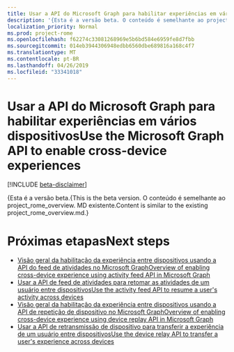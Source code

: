 ```yaml
---
title: Usar a API do Microsoft Graph para habilitar experiências em vários dispositivos
description: '{Esta é a versão beta. O conteúdo é semelhante ao project_rome_overview. MD existente.'
localization_priority: Normal
ms.prod: project-rome
ms.openlocfilehash: f62274c33081268969e5b6bd584e6959fe8d7fbb
ms.sourcegitcommit: 014eb3944306948edbb6560dbe689816a168c4f7
ms.translationtype: MT
ms.contentlocale: pt-BR
ms.lasthandoff: 04/26/2019
ms.locfileid: "33341018"
---
```

# <a name="use-the-microsoft-graph-api-to-enable-cross-device-experiences"></a><span data-ttu-id="9df4f-104">Usar a API do Microsoft Graph para habilitar experiências em vários dispositivos</span><span class="sxs-lookup"><span data-stu-id="9df4f-104">Use the Microsoft Graph API to enable cross-device experiences</span></span>

[!INCLUDE [beta-disclaimer](../../includes/beta-disclaimer.md)]

<span data-ttu-id="9df4f-105">{Esta é a versão beta.</span><span class="sxs-lookup"><span data-stu-id="9df4f-105">{This is the beta version.</span></span> <span data-ttu-id="9df4f-106">O conteúdo é semelhante ao project_rome_overview. MD existente.</span><span class="sxs-lookup"><span data-stu-id="9df4f-106">Content is similar to the existing project_rome_overview.md.}</span></span>

# <a name="next-steps"></a><span data-ttu-id="9df4f-107">Próximas etapas</span><span class="sxs-lookup"><span data-stu-id="9df4f-107">Next steps</span></span>

- [<span data-ttu-id="9df4f-108">Visão geral da habilitação da experiência entre dispositivos usando a API do feed de atividades no Microsoft Graph</span><span class="sxs-lookup"><span data-stu-id="9df4f-108">Overview of enabling cross-device experience using activity feed API in Microsoft Graph</span></span>](/graph/activity-feed-concept-overview)
- [<span data-ttu-id="9df4f-109">Usar a API de feed de atividades para retomar as atividades de um usuário entre dispositivos</span><span class="sxs-lookup"><span data-stu-id="9df4f-109">Use the activity feed API to resume a user's activity across devices</span></span>](activity-feed-api-overview.md)
- [<span data-ttu-id="9df4f-110">Visão geral da habilitação da experiência entre dispositivos usando a API de repetição de dispositivo no Microsoft Graph</span><span class="sxs-lookup"><span data-stu-id="9df4f-110">Overview of enabling cross-device experience using device replay API in Microsoft Graph</span></span>](/graph/device-relay-concept-overview)
- [<span data-ttu-id="9df4f-111">Usar a API de retransmissão de dispositivo para transferir a experiência de um usuário entre dispositivos</span><span class="sxs-lookup"><span data-stu-id="9df4f-111">Use the device relay API to transfer a user's experience across devices</span></span>](device-relay-api-overview.md)
